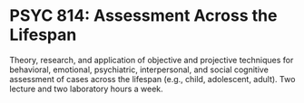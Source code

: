 # PSYC 814: Assessment Across the Lifespan

Theory, research, and application of objective and projective techniques for behavioral, emotional, psychiatric, interpersonal, and social cognitive assessment of cases across the lifespan (e.g., child, adolescent, adult). Two lecture and two laboratory hours a week.